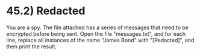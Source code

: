 # 45.2) Redacted

You are a spy. The file attached has a series of messages that need to be
encrypted before being sent. Open the file "messages.txt", and for
each line, replace all instances of the name "James Bond" with
"[Redacted]", and then print the result.
